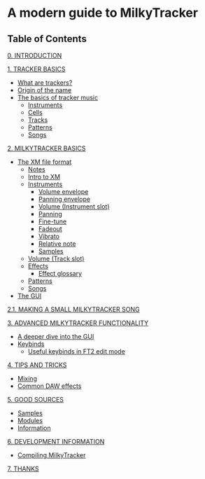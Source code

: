 # A modern guide to MilkyTracker

## Table of Contents

[0. INTRODUCTION](./docs/intro.md)

[1. TRACKER BASICS](./docs/trackerBasics.md)
- [What are trackers?](./docs/trackerBasics.md#what-are-trackers)
- [Origin of the name](./docs/trackerBasics.md#origin-of-the-name)
- [The basics of tracker music](./docs/trackerBasics.md#the-basics-of-tracker-music)
	- [Instruments](./docs/trackerBasics.md#instruments)
	- [Cells](./docs/trackerBasics.md#cells)
	- [Tracks](./docs/trackerBasics.md#tracks)
	- [Patterns](./docs/trackerBasics.md#patterns)
	- [Songs](./docs/trackerBasics.md#songs)

[2. MILKYTRACKER BASICS](./docs/mtBasics.md)
- [The XM file format](./docs/mtBasics.md/#the-xm-file-format)
	- [Notes](./docs/mtBasics.md/#notes)
	- [Intro to XM](./docs/mtBasics.md#intro-to-xm)
	- [Instruments](./docs/mtBasics.md#instruments)
		- [Volume envelope](./docs/mtBasics.md#volume-envelope)
		- [Panning envelope](./docs/mtBasics.md#panning-envelope)
		- [Volume (Instrument slot)](./docs/mtBasics.md#volume-instrument-slot)
		- [Panning](./docs/mtBasics.md#panning)
		- [Fine-tune](./docs/mtBasics.md#fine-tune)
		- [Fadeout](./docs/mtBasics.md#fadeout)
		- [Vibrato](./docs/mtBasics.md#vibrato)
		- [Relative note](./docs/mtBasics.md#relative-note)
		- [Samples](./docs/mtBasics.md#samples)
	- [Volume (Track slot)]()
	- [Effects]()
		- [Effect glossary]()
	- [Patterns]()
	- [Songs]()
- [The GUI]()

[2.1. MAKING A SMALL MILKYTRACKER SONG]()

[3. ADVANCED MILKYTRACKER FUNCTIONALITY]()
- [A deeper dive into the GUI]()
- [Keybinds]()
	- [Useful keybinds in FT2 edit mode]()

[4. TIPS AND TRICKS]()
- [Mixing]()
- [Common DAW effects]()

[5. GOOD SOURCES]()
- [Samples]()
- [Modules]()
- [Information]()

[6. DEVELOPMENT INFORMATION]()
- [Compiling MilkyTracker]()

[7. THANKS](./docs/thanks.md)
